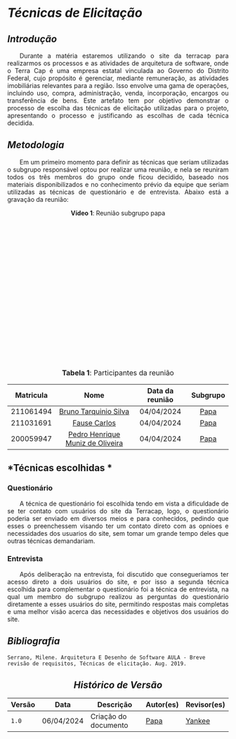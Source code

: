 # <a> *Técnicas de Elicitação* </a>

## <a> *Introdução* </a>

<p align="justify">&emsp;&emsp;Durante a matéria estaremos utilizando o site da terracap para realizarmos os processos e as atividades de arquitetura de software, onde o Terra Cap é uma empresa estatal vinculada ao Governo do Distrito Federal, cujo propósito é gerenciar, mediante remuneração, as atividades imobiliárias relevantes para a região. Isso envolve uma gama de operações, incluindo uso, compra, administração, venda, incorporação, encargos ou transferência de bens. Este artefato tem por objetivo demonstrar o processo de escolha das técnicas de elicitação utilizadas para o projeto, apresentando o processo e justificando as escolhas de cada técnica decidida.  </p>

## <a> *Metodologia* </a>

<p align="justify">&emsp;&emsp;Em um primeiro momento para definir as técnicas que seriam utilizadas o subgrupo responsável optou por realizar uma reunião, e nela se reuniram todos os três membros do grupo onde ficou decidido, baseado nos materiais disponibilizados e no conhecimento prévio da equipe que seriam utilizadas as técnicas de questionário e de entrevista. Abaixo está a gravação da reunião: </p>

 <center>

<b>Vídeo 1</b>: Reunião subgrupo papa</p>

<iframe width="560" height="315" src="" title="YouTube video player" frameborder="0" allow="accelerometer; autoplay; clipboard-write; encrypted-media; gyroscope; picture-in-picture; web-share" allowfullscreen></iframe>



</center>

<center>
<font size="3"><p style="text-align: center"> <b>Tabela 1</b>: Participantes da reunião</p> </font>

| Matricula | Nome | Data da reunião | Subgrupo |
|:---------:|:---------:|:-------:| :-----: |
|   211061494   | [Bruno Tarquinio Silva](https://github.com/brunotarquinio)        | 04/04/2024| [Papa](/Subgrupos/Papa)   |
|   211031691   | [Fause Carlos](https://github.com/FauseSkyWalker)                 | 04/04/2024| [Papa](/Subgrupos/Papa)   |
|   200059947   | [Pedro Henrique Muniz de Oliveira](https://github.com/Muniz2811)  | 04/04/2024| [Papa](/Subgrupos/Papa)   |

</center>

## <a> *Técnicas escolhidas *</a>

### Questionário
<p align="justify">&emsp;&emsp;A técnica de questionário foi escolhida tendo em vista a dificuldade de se ter contato com usuários do site da Terracap, logo,  o questionário poderia ser enviado em diversos meios e para conhecidos, pedindo que esses o preenchessem visando ter um contato direto com as opnioes e necessidades dos usuarios do site, sem tomar um grande tempo deles que outras técnicas demandariam.</p>

### Entrevista
<p align="justify">&emsp;&emsp;Após deliberação na entrevista, foi discutido que consegueriamos ter acesso direto a dois usuários do site, e por isso a segunda técnica escolhida para complementar o questionário foi a técnica de entrevista, na qual um membro do subgrupo realizou as perguntas do questionário diretamente a esses usuários do site, permitindo respostas mais completas e uma melhor visão acerca das necessidades e objetivos dos usuários do site.</p>

## <a> *Bibliografia* </a>
    Serrano, Milene. Arquitetura E Desenho de Software AULA - Breve revisão de requisitos, Técnicas de elicitação. Aug. 2019.


<center>

## <a>*Histórico de Versão*</a>

| Versão | Data       | Descrição              | Autor(es)                                        | Revisor(es)                   |
| ------ | ---------- | ---------------------- | ------------------------------------------------ | ----------------------------- |
| `1.0`  | 06/04/2024 | Criação do documento   | [Papa](/Subgrupos/Papa)                          | [Yankee](/Subgrupos/Yankee)   |


</center>





